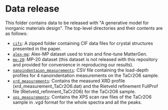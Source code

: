 # Data release

This folder contains data to be released with "A generative model for inorganic
materials design". The top-level directories and their contents are as follows:

* [`cifs`](cifs): A zipped folder containing CIF data files for crystal structures presented in the paper.
* [`alex-mp`](alex-mp): Alex-MP dataset used to train and fine-tune MatterGen.
* [`mp-20`](mp-20): MP-20 dataset (this dataset is not released with this repository and provided for convenience in reproducing our results).
* [`nanoindentaion_measurements`](nanoindentaion_measurements): CSV file containing the load-depth profiles for 4 nanoindentation measurements on the TaCr2O6 sample.
* [`xrd_measurements`](xrd_measurements): Contains the measured XRD profile (xrd_measurement_TaCr2O6.dat) and the Rietveld refinement FullProf file (Rietveld_refinment_TaCr2O6) for the TaCr2O6 sample.
* [`xps_measurements`](xps_measurements): Contains the XPS scan raw files of the TaCr2O6 sample in .vgd format for the whole spectra and all the peaks.

